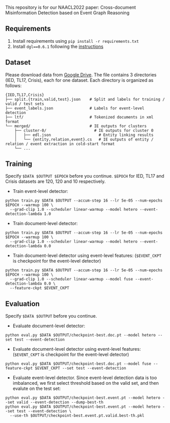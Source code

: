This repository is for our NAACL2022 paper: Cross-document Misinformation Detection based on Event Graph Reasoning

## Requirements

1. Install requirements using `pip install -r requirements.txt`
2. Install `dgl==0.6.1` following the [instructions](https://www.dgl.ai/pages/start.html)

## Dataset

Please download data from [Google Drive](https://drive.google.com/file/d/1YwgqNi8yQMDuXSEvlB8-TT8o92X1vGQk/view?usp=sharing).
The file contains 3 directories (IED, TL17, Crisis), each for one dataset.
Each directory is organized as follows:

    {IED,TL17,Crisis}
    ├── split.{train,valid,test}.json    # Split and labels for training / valid / test sets
    ├── event_labels.json                # Labels for event-level detection
    ├── ltf/                             # Tokenized documents in xml format
    └── merged/                          # IE outputs for clusters
        ├── cluster-0/                     # IE outputs for cluster 0 
        │   ├── edl.json                     # Entity linking results
        │   └── {entity,relation,event}.cs   # IE outputs of entity / relation / event extraction in cold-start format
        └── ...

## Training

Specify `$DATA $OUTPUT $EPOCH` before you continue.
`$EPOCH` for IED, TL17 and Crisis datasets are 120, 120 and 10 respectively.

* Train event-level detector:
```
python train.py $DATA $OUTPUT --accum-step 16 --lr 5e-05 --num-epochs $EPOCH --warmup 100 \
  --grad-clip 1.0 --scheduler linear-warmup --model hetero --event-detection-lambda 1.0
```
* Train document-level detector:
```
python train.py $DATA $OUTPUT --accum-step 16 --lr 5e-05 --num-epochs $EPOCH --warmup 100 \
  --grad-clip 1.0 --scheduler linear-warmup --model hetero --event-detection-lambda 0.0
```
* Train document-level detector using event-level features: (`$EVENT_CKPT` is checkpoint for the event-level detector)
```
python train.py $DATA $OUTPUT --accum-step 16 --lr 5e-05 --num-epochs $EPOCH --warmup 100 \
  --grad-clip 1.0 --scheduler linear-warmup --model fuse --event-detection-lambda 0.0 \
  --feature-ckpt $EVENT_CKPT
```

## Evaluation

Specify `$DATA $OUTPUT` before you continue.

* Evaluate document-level detector:
```
python eval.py $DATA $OUTPUT/checkpoint-best.doc.pt --model hetero --set test --event-detection
```
* Evaluate document-level detector using event-level features: (`$EVENT_CKPT` is checkpoint for the event-level detector)
```
python eval.py $DATA $OUTPUT/checkpoint-best.doc.pt --model fuse --feature-ckpt $EVENT_CKPT --set test --event-detection
```
* Evaluate event-level detector. Since event-level detection data is too imbalanced, we first select threshold based on the valid set, and then evalute on the test set:
```
python eval.py $DATA $OUTPUT/checkpoint-best.event.pt --model hetero --set valid --event-detection --dump-best-th
python eval.py $DATA $OUTPUT/checkpoint-best.event.pt --model hetero --set test --event-detection \
  --use-th $OUTPUT/checkpoint-best.event.pt.valid.best-th.pkl
```
